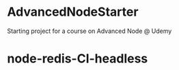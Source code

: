 # AdvancedNodeStarter
Starting project for a course on Advanced Node @ Udemy
# node-redis-CI-headless
